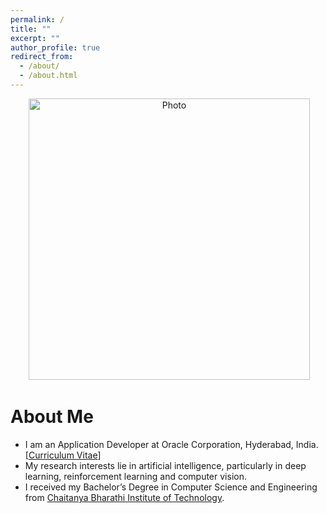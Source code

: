 ```yaml
---
permalink: /
title: ""
excerpt: ""
author_profile: true
redirect_from: 
  - /about/
  - /about.html
---
```


<p align="center">
  <img src="https://adityakuppa26.github.io/files/adityakuppa-min.jpeg?raw=true" alt="Photo" style="width: 450px;"/> 
</p>

# About Me
* I am an Application Developer at Oracle Corporation, Hyderabad, India.[[Curriculum Vitae](https://adityakuppa26.github.io/files/adityakuppa_cv.pdf)]
* My research interests lie in artificial intelligence, particularly in deep learning, reinforcement learning and computer vision.
* I received my Bachelor’s Degree in Computer Science and Engineering from [Chaitanya Bharathi Institute of Technology](https://www.cbit.ac.in/).
